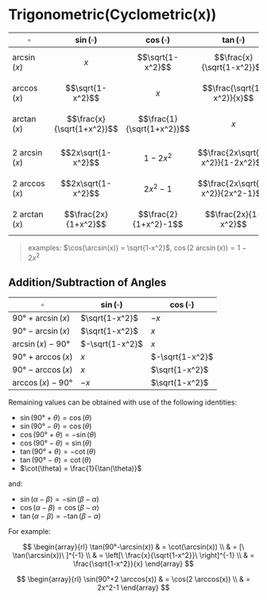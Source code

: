 # Trigonometric(Cyclometric(x))

|  $\square$ | $\sin(\square)$ | $\cos(\square)$ | $\tan(\square)$ |
|--|--|--|--|
| $\arcsin(x)$ | $$x$$ | $$\sqrt{1-x^2}$$ | $$\frac{x}{\sqrt{1-x^2}}$$ |
| $\arccos(x)$ | $$\sqrt{1-x^2}$$ | $$x$$ | $$\frac{\sqrt{1-x^2}}{x}$$ |
| $\arctan(x)$ | $$\frac{x}{\sqrt{1+x^2}}$$ | $$\frac{1}{\sqrt{1+x^2}}$$ | $$x$$ |
| | | | |
| $2\ \arcsin(x)$ | $$2x\sqrt{1-x^2}$$ | $$1-2x^2$$ | $$\frac{2x\sqrt{1-x^2}}{1-2x^2}$$ |
| $2\ \arccos(x)$ | $$2x\sqrt{1-x^2}$$ | $$2x^2-1$$ | $$\frac{2x\sqrt{1-x^2}}{2x^2-1}$$ |
| $2\ \arctan(x)$ | $$\frac{2x}{1+x^2}$$ | $$\frac{2}{1+x^2}-1$$ | $$\frac{2x}{1-x^2}$$ |

> examples: $\cos(\arcsin(x)) = \sqrt{1-x^2}$, $\cos(2\ \arcsin(x)) = 1-2x^2$

## Addition/Subtraction of Angles

| $\square$ | $\sin(\square)$ | $\cos(\square)$ |
|--|--|--|
| $90°+\arcsin(x)$ | $\sqrt{1-x^2}$ | $-x$ |
| $90°-\arcsin(x)$ | $\sqrt{1-x^2}$ | $x$ |
| $\arcsin(x)-90°$ | $-\sqrt{1-x^2}$ | $x$ |
| $90°+\arccos(x)$ | $x$ | $-\sqrt{1-x^2}$ |
| $90°-\arccos(x)$ | $x$ | $\sqrt{1-x^2}$ |
| $\arccos(x)-90°$ | $-x$ | $\sqrt{1-x^2}$ |

Remaining values can be obtained with use of the following identities:

- $\sin(90°+\theta) = \cos(\theta)$
- $\sin(90°-\theta) = \cos(\theta)$
- $\cos(90°+\theta) = -\sin(\theta)$
- $\cos(90°-\theta) = \sin(\theta)$
- $\tan(90°+\theta) = -\cot(\theta)$
- $\tan(90°-\theta) = \cot(\theta)$
- $\cot(\theta) = \frac{1}{\tan(\theta)}$

and:

- $\sin(\alpha-\beta) = -\sin(\beta-\alpha)$
- $\cos(\alpha-\beta) = \cos(\beta-\alpha)$
- $\tan(\alpha-\beta) = -\tan(\beta-\alpha)$

For example:

$$
\begin{array}{rl}
\tan(90°-\arcsin(x)) & = \cot(\arcsin(x))
\\
& = [\ \tan(\arcsin(x))\ ]^{-1}
\\
& = \left[\ \frac{x}{\sqrt{1-x^2}}\ \right]^{-1}
\\
& = \frac{\sqrt{1-x^2}}{x}
\end{array}
$$

$$
\begin{array}{rl}
\sin(90°+2 \arccos(x)) & = \cos(2 \arccos(x))
\\
& = 2x^2-1
\end{array}
$$
